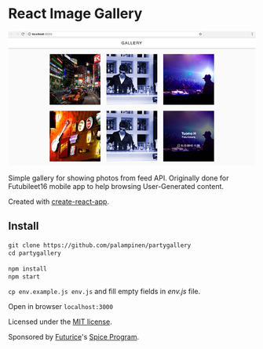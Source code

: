 # React Image Gallery

![Partygallery](https://raw.githubusercontent.com/palampinen/partygallery/master/gallery.png)


Simple gallery for showing photos from feed API. Originally done for Futubileet16 mobile app to help browsing User-Generated content.

Created with [create-react-app](https://github.com/facebookincubator/create-react-app/).

## Install
```
git clone https://github.com/palampinen/partygallery
cd partygallery

npm install
npm start
```

`cp env.example.js env.js` and fill empty fields in *env.js* file.

Open in browser `localhost:3000`

Licensed under the [MIT license](http://opensource.org/licenses/MIT).

Sponsored by [Futurice](http://futurice.com)'s [Spice Program](http://spiceprogram.org/oss-sponsorship/).
